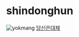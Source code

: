 # shindonghun
![yokmang](https://i.ytimg.com/vi/mY0WJu7adPo/maxresdefault.jpg)
[당신은대체](https://youtu.be/19HyWVP2Jzc)

